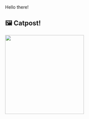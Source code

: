 Hello there!



## 🖼️ Catpost!

<sub>
    <img src="https://cdn2.thecatapi.com/images/MTY3MjU3OA.jpg" height="256">
</sub>

